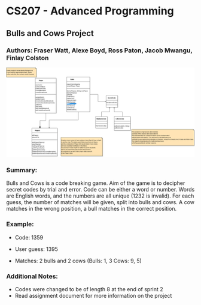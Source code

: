 # CS207 - Advanced Programming
## Bulls and Cows Project
### Authors: Fraser Watt, Alexe Boyd, Ross Paton, Jacob Mwangu, Finlay Colston

![image info](Sample_Solution_Class_Diagram_Bulls_and_Cows.png)
### Summary:
Bulls and Cows is a code breaking game.
Aim of the game is to decipher secret codes by trial and error.
Code can be either a word or number.
Words are English words, and the numbers are all unique (1232 is invalid).
For each guess, the number of matches will be given, split into bulls and cows.
A cow matches in the wrong position, a bull matches in the correct position.

### Example:
- Code: 1359
- User guess: 1395

- Matches: 2 bulls and 2 cows (Bulls: 1, 3 Cows: 9, 5)

### Additional Notes:
- Codes were changed to be of length 8 at the end of sprint 2
- Read assignment document for more information on the project